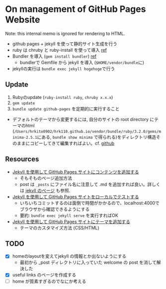 # On management of GitHub Pages Website

Note: this internal memo is ignored for rendering to HTML.

- github pages + jekyll を使って静的サイト生成を行う
- ruby は chruby と ruby-install を使って導入 [ref](https://www.moncefbelyamani.com/how-to-install-xcode-homebrew-git-rvm-ruby-on-mac/)
- Bundler を導入 (`gem install bundler`) [ref](https://qiita.com/oshou/items/6283c2315dc7dd244aef)
  - bundlerで Gemfile から jekyll を導入 (`$HOME/vendor/bundle`に)
- jekyllの実行は `bundle exec jekyll hogehoge`で行う

## Update

1. Rubyのupdate (`ruby-install ruby`, `chruby x.x.x`)
2. `gem update`
3. `bundle update github-pages` を定期的に実行すること


- デフォルトのテーマから変更するには, 自分のサイトの root directory にテーマのhtml (`/Users/hrkito0902/hrk110.github.io/vendor/bundle/ruby/3.2.0/gems/minima-2.5.1`にある, `bundle show minima` で得られる)をディレクトリ構造そのままにコピーしてきて編集すればよい。cf. [github](https://github.com/jekyll/minima)

## Resources

- [Jekyll を使用して GitHub Pages サイトにコンテンツを追加する](https://docs.github.com/ja/pages/setting-up-a-github-pages-site-with-jekyll/adding-content-to-your-github-pages-site-using-jekyll)
  - そもそものページ追加方法
  - post は `_posts` にファイル名に注意して .md を追加すれば良い。詳しくは [jekyll のページ](https://jekyllrb.com/docs/posts/) も参照.
- [Jekyll を使用して GitHub Pages サイトをローカルでテストする](https://docs.github.com/ja/pages/setting-up-a-github-pages-site-with-jekyll/testing-your-github-pages-site-locally-with-jekyll)
  - いちいちコミットするのは面倒で時間がかかるので、localhost:4000でブラウザから確認できるようにする
  - 要約: `bundle exec jekyll serve` を実行すればOK
- [Jekyll を使用して GitHub Pages サイトにテーマを追加する](https://docs.github.com/ja/pages/setting-up-a-github-pages-site-with-jekyll/adding-a-theme-to-your-github-pages-site-using-jekyll)
  - テーマのカスタマイズ方法 (CSS/HTML)

## TODO

- [x] homeのlayoutを変えてjekyll の情報とか出ないようにする
  - 最初から _post ディレクトリに入っていた welcome の post を消して解決した
- [x] useful links のページを作成する
- [ ] home が質素すぎるのでなにか考える
